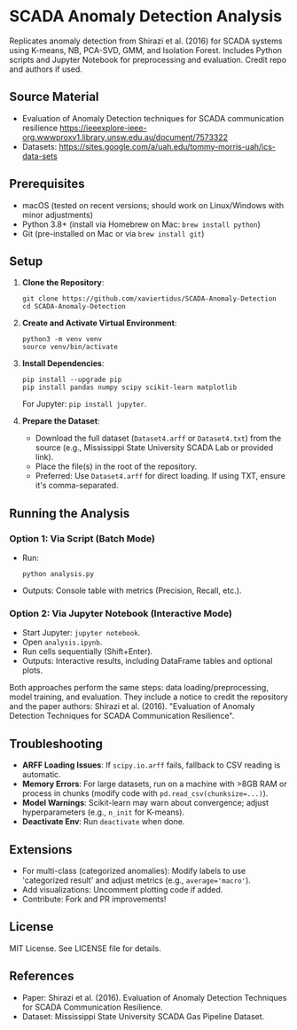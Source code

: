 # SCADA Anomaly Detection Analysis

Replicates anomaly detection from Shirazi et al. (2016) for SCADA systems using K-means, NB, PCA-SVD, GMM, and Isolation Forest. Includes Python scripts and Jupyter Notebook for preprocessing and evaluation. Credit repo and authors if used.

## Source Material
- Evaluation of Anomaly Detection techniques for SCADA communication resilience https://ieeexplore-ieee-org.wwwproxy1.library.unsw.edu.au/document/7573322
- Datasets: https://sites.google.com/a/uah.edu/tommy-morris-uah/ics-data-sets

## Prerequisites

- macOS (tested on recent versions; should work on Linux/Windows with minor adjustments)
- Python 3.8+ (install via Homebrew on Mac: `brew install python`)
- Git (pre-installed on Mac or via `brew install git`)

## Setup

1. **Clone the Repository**:
   ```
   git clone https://github.com/xaviertidus/SCADA-Anomaly-Detection
   cd SCADA-Anomaly-Detection
   ```

2. **Create and Activate Virtual Environment**:
   ```
   python3 -m venv venv
   source venv/bin/activate
   ```

3. **Install Dependencies**:
   ```
   pip install --upgrade pip
   pip install pandas numpy scipy scikit-learn matplotlib
   ```
   For Jupyter: `pip install jupyter`.

4. **Prepare the Dataset**:
   - Download the full dataset (`Dataset4.arff` or `Dataset4.txt`) from the source (e.g., Mississippi State University SCADA Lab or provided link).
   - Place the file(s) in the root of the repository.
   - Preferred: Use `Dataset4.arff` for direct loading. If using TXT, ensure it's comma-separated.

## Running the Analysis

### Option 1: Via Script (Batch Mode)
- Run:
  ```
  python analysis.py
  ```
- Outputs: Console table with metrics (Precision, Recall, etc.).

### Option 2: Via Jupyter Notebook (Interactive Mode)
- Start Jupyter: `jupyter notebook`.
- Open `analysis.ipynb`.
- Run cells sequentially (Shift+Enter).
- Outputs: Interactive results, including DataFrame tables and optional plots.

Both approaches perform the same steps: data loading/preprocessing, model training, and evaluation. They include a notice to credit the repository and the paper authors: Shirazi et al. (2016). "Evaluation of Anomaly Detection Techniques for SCADA Communication Resilience".

## Troubleshooting

- **ARFF Loading Issues**: If `scipy.io.arff` fails, fallback to CSV reading is automatic.
- **Memory Errors**: For large datasets, run on a machine with >8GB RAM or process in chunks (modify code with `pd.read_csv(chunksize=...)`).
- **Model Warnings**: Scikit-learn may warn about convergence; adjust hyperparameters (e.g., `n_init` for K-means).
- **Deactivate Env**: Run `deactivate` when done.

## Extensions

- For multi-class (categorized anomalies): Modify labels to use 'categorized result' and adjust metrics (e.g., `average='macro'`).
- Add visualizations: Uncomment plotting code if added.
- Contribute: Fork and PR improvements!

## License

MIT License. See LICENSE file for details.

## References

- Paper: Shirazi et al. (2016). Evaluation of Anomaly Detection Techniques for SCADA Communication Resilience.
- Dataset: Mississippi State University SCADA Gas Pipeline Dataset.